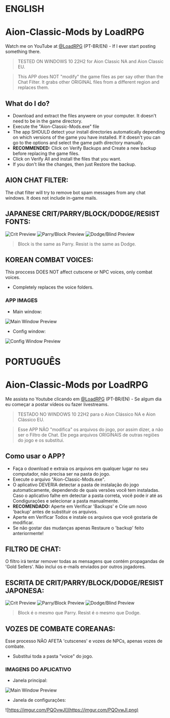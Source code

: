# ENGLISH

# Aion-Classic-Mods by LoadRPG
Watch me on YouTube at [@LoadRPG](https://youtube.com/@LoadRPG) (PT-BR/EN) - If I ever start posting something there.

> TESTED ON WINDOWS 10 22H2 for Aion Classic NA and Aion Classic EU.

> This APP does NOT "modify" the game files as per say other than the Chat Filter. It grabs other ORIGINAL files from a different region and replaces them.

## What do I do?
- Download and extract the files anywere on your computer. It doesn't need to be in the game directory.
- Execute the "Aion-Classic-Mods.exe" file
- The app SHOULD detect your install directories automatically depending on which versions of the game you have installed. If it doesn't you can go to the options and select the game path directory manually.
- **RECOMMENDED:** Click on Verify Backups and Create a new backup before replacing the game files.
- Click on Verify All and install the files that you want.
- If you don't like the changes, then just Restore the backup.

## AION CHAT FILTER:
The chat filter will try to remove bot spam messages from any chat windows. It does not include in-game mails.

## JAPANESE CRIT/PARRY/BLOCK/DODGE/RESIST FONTS:
![Crit Preview](https://i.imgur.com/QYhucVk.png)
![Parry/Block Preview](https://i.imgur.com/geFLNsI.png)
![Dodge/Blind Preview](https://i.imgur.com/HQc4W7p.png)

> Block is the same as Parry.
> Resist is the same as Dodge.

## KOREAN COMBAT VOICES:
This proccess DOES NOT affect cutscene or NPC voices, only combat voices.
- Completely replaces the voice folders.

### APP IMAGES
- Main window: 

![Main Window Preview](https://imgur.com/P5mV0Mi.png)
- Config window: 

![Config Window Preview](https://imgur.com/QmNbLF0.png)



# PORTUGUÊS
# Aion-Classic-Mods por LoadRPG
Me assista no Youtube clicando em [@LoadRPG](https://youtube.com/@LoadRPG) (PT-BR/EN) - Se algum dia eu começar a postar vídeos ou fazer livestreams.

> TESTADO NO WINDOWS 10 22H2 para o Aion Clássico NA e Aion Clássico EU.

> Esse APP NÃO "modifica" os arquivos do jogo, por assim dizer, a não ser o Filtro de Chat. Ele pega arquivos ORIGINAIS de outras regiões do jogo e os substitui.

## Como usar o APP?
- Faça o download e extraia os arquivos em qualquer lugar no seu computador, não precisa ser na pasta do jogo.
- Execute o arquivo "Aion-Classic-Mods.exe".
- O aplicativo DEVERIA detectar a pasta de instalação do jogo automaticamente, dependendo de quais versões você tem instaladas. Caso o aplicativo falhe em detectar a pasta correta, você pode ir até as Condigurações e selecionar a pasta manualmente.
- **RECOMENDADO:** Aperte em Verificar 'Backups' e Crie um novo 'backup' antes de substituir os arquivos.
- Aperte em Verificar Todos e instale os arquivos que você gostaria de modificar.
- Se não gostar das mudanças apenas Restaure o 'backup' feito anteriormente!

## FILTRO DE CHAT:
O filtro irá tentar remover todas as mensagens que contém propagandas de 'Gold Sellers'. Não inclui os e-mails enviados por outros jogadores.

## ESCRITA DE CRIT/PARRY/BLOCK/DODGE/RESIST JAPONESA:
![Crit Preview](https://i.imgur.com/QYhucVk.png)
![Parry/Block Preview](https://i.imgur.com/geFLNsI.png)
![Dodge/Blind Preview](https://i.imgur.com/HQc4W7p.png)

> Block é o mesmo que Parry.
> Resist é o mesmo que Dodge.

## VOZES DE COMBATE COREANAS:
Esse processo NÃO AFETA 'cutscenes' e vozes de NPCs, apenas vozes de combate.
- Substitui toda a pasta "voice" do jogo.

### IMAGENS DO APLICATIVO
- Janela principal: 

![Main Window Preview](https://imgur.com/hRiK8pM.png)
- Janela de configurações: 

![https://imgur.com/PQOvwJI](https://imgur.com/PQOvwJI.png)
